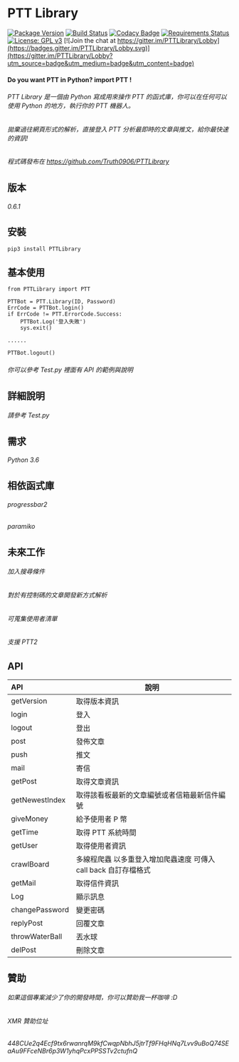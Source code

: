 # PTT Library
[![Package Version](https://img.shields.io/pypi/v/PTTLibrary.svg)](https://pypi.python.org/pypi/PTTLibrary)
[![Build Status](https://travis-ci.org/Truth0906/PTTLibrary.svg?branch=master)](https://travis-ci.org/Truth0906/PTTLibrary)
[![Codacy Badge](https://api.codacy.com/project/badge/grade/8f2eee1a277d499f95dfd5ee46094fdf)](https://www.codacy.com/app/hunkim/TensorFlow-Tutorials)
[![Requirements Status](https://requires.io/github/Truth0906/PTTLibrary/requirements.svg?branch=master)](https://requires.io/github/Truth0906/PTTLibrary/requirements/?branch=master)
[![License: GPL v3](https://img.shields.io/badge/License-GPL%20v3-blue.svg)](https://www.gnu.org/licenses/gpl-3.0)
[![Join the chat at https://gitter.im/PTTLibrary/Lobby](https://badges.gitter.im/PTTLibrary/Lobby.svg)](https://gitter.im/PTTLibrary/Lobby?utm_source=badge&utm_medium=badge&utm_content=badge)

#### Do you want PTT in Python? import PTT !

###### PTT Library 是一個由 Python 寫成用來操作 PTT 的函式庫，你可以在任何可以使用 Python 的地方，執行你的 PTT 機器人。
###### 拋棄過往網頁形式的解析，直接登入 PTT 分析最即時的文章與推文，給你最快速的資訊!
###### 程式碼發布在 https://github.com/Truth0906/PTTLibrary

版本
-------------------
###### 0.6.1

安裝
-------------------
```
pip3 install PTTLibrary
```

基本使用
-------------------
```
from PTTLibrary import PTT

PTTBot = PTT.Library(ID, Password)
ErrCode = PTTBot.login()
if ErrCode != PTT.ErrorCode.Success:
    PTTBot.Log('登入失敗')
    sys.exit()

......

PTTBot.logout()
```
###### 你可以參考 Test.py 裡面有 API 的範例與說明

詳細說明
-------------------
###### 請參考 Test.py

需求
-------------------
###### Python 3.6

相依函式庫
-------------------
###### progressbar2
###### paramiko

未來工作
-------------------
###### 加入搜尋條件
###### 對於有控制碼的文章開發新方式解析
###### 可蒐集使用者清單
###### 支援 PTT2

API
-------------------
| API  | 說明|
| :---------- | -----------|
| getVersion   | 取得版本資訊   |
| login   | 登入   |
| logout   | 登出   |
| post   | 發佈文章   |
| push   | 推文   |
| mail   | 寄信   |
| getPost   | 取得文章資訊   |
| getNewestIndex   | 取得該看板最新的文章編號或者信箱最新信件編號   |
| giveMoney   | 給予使用者 P 幣   |
| getTime   | 取得 PTT 系統時間   |
| getUser   | 取得使用者資訊   |
| crawlBoard   | 多線程爬蟲 以多重登入增加爬蟲速度 可傳入 call back 自訂存檔格式  |
| getMail   | 取得信件資訊   |
| Log   | 顯示訊息   |
| changePassword   | 變更密碼   |
| replyPost   | 回覆文章   |
| throwWaterBall   | 丟水球   |
| delPost   | 刪除文章   |

贊助
-------------------
###### 如果這個專案減少了你的開發時間，你可以贊助我一杯咖啡 :D
###### XMR 贊助位址
###### 448CUe2q4Ecf9tx6rwanrqM9kfCwqpNbhJ5jtrTf9FHqHNq7Lvv9uBoQ74SEaAu9FFceNBr6p3W1yhqPcxPPSSTv2ctufnQ

